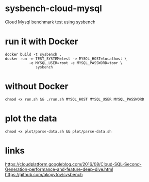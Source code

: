 # sysbench-cloud-mysql
Cloud Mysql benchmark test using sysbench

# run it with Docker
```
docker build -t sysbench . 
docker run -e TEST_SYSTEM=test -e MYSQL_HOST=localhost \
           -e MYSQL_USER=root -e MYSQL_PASSWORD=toor \
              sysbench 
```
# without Docker
```
chmod +x run.sh && ./run.sh MYSQL_HOST MYSQL_USER MYSQL_PASSWORD
```

# plot the data
```
chmod +x plot/parse-data.sh && plot/parse-data.sh
```

# links
https://cloudplatform.googleblog.com/2016/08/Cloud-SQL-Second-Generation-performance-and-feature-deep-dive.html
https://github.com/akopytov/sysbench
